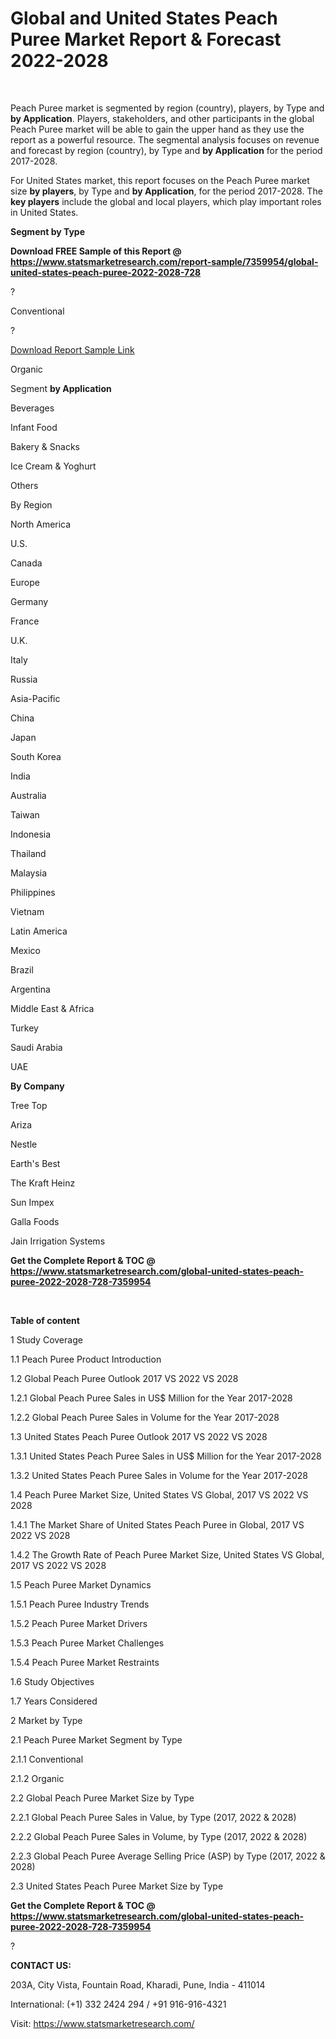 <h1>Global and United States Peach Puree Market Report & Forecast 2022-2028</h1><br/><p>Peach Puree market is segmented by region (country), players, by Type and <strong>by Application</strong>. Players, stakeholders, and other participants in the global Peach Puree market will be able to gain the upper hand as they use the report as a powerful resource. The segmental analysis focuses on revenue and forecast by region (country), by Type and <strong>by Application</strong> for the period 2017-2028.</p>
 
 
 
 <p>For United States market, this report focuses on the Peach Puree market size <strong>by players</strong>, by Type and <strong>by Application</strong>, for the period 2017-2028. The <strong>key players</strong> include the global and local players, which play important roles in United States.</p>
 
 
 
 <p><strong>Segment by Type</strong></p>
 
 
 
 <div><b>Download FREE Sample of this Report @ <a href="https://www.statsmarketresearch.com/download-free-sample/7359954/global-united-states-peach-puree-2022-2028-728">https://www.statsmarketresearch.com/report-sample/7359954/global-united-states-peach-puree-2022-2028-728</a></b></div>
 
 
 
 <p>? </p>
 
 
 
 <p>Conventional</p>
 
 
 
 <p>? </p>
 
 
 
 <p><a href="https://www.statsmarketresearch.com/download-free-sample/7359954/global-united-states-peach-puree-2022-2028-728">Download Report Sample Link</a></p>
 
 
 
 <p>Organic</p>
 
 
 
 <p>Segment <strong>by Application</strong></p>
 
 
 
 <p>Beverages</p>
 
 
 
 <p>Infant Food</p>
 
 
 
 <p>Bakery & Snacks</p>
 
 
 
 <p>Ice Cream & Yoghurt</p>
 
 
 
 <p>Others</p>
 
 
 
 <p>By Region</p>
 
 
 
 <p>North America</p>
 
 
 
 <p>U.S.</p>
 
 
 
 <p>Canada</p>
 
 
 
 <p>Europe</p>
 
 
 
 <p>Germany</p>
 
 
 
 <p>France</p>
 
 
 
 <p>U.K.</p>
 
 
 
 <p>Italy</p>
 
 
 
 <p>Russia</p>
 
 
 
 <p>Asia-Pacific</p>
 
 
 
 <p>China</p>
 
 
 
 <p>Japan</p>
 
 
 
 <p>South Korea</p>
 
 
 
 <p>India</p>
 
 
 
 <p>Australia</p>
 
 
 
 <p>Taiwan</p>
 
 
 
 <p>Indonesia</p>
 
 
 
 <p>Thailand</p>
 
 
 
 <p>Malaysia</p>
 
 
 
 <p>Philippines</p>
 
 
 
 <p>Vietnam</p>
 
 
 
 <p>Latin America</p>
 
 
 
 <p>Mexico</p>
 
 
 
 <p>Brazil</p>
 
 
 
 <p>Argentina</p>
 
 
 
 <p>Middle East & Africa</p>
 
 
 
 <p>Turkey</p>
 
 
 
 <p>Saudi Arabia</p>
 
 
 
 <p>UAE</p>
 
 
 
 <p><strong>By Company</strong></p>
 
 
 
 <p>Tree Top</p>
 
 
 
 <p>Ariza</p>
 
 
 
 <p>Nestle</p>
 
 
 
 <p>Earth&#39;s Best</p>
 
 
 
 <p>The Kraft Heinz</p>
 
 
 
 <p>Sun Impex</p>
 
 
 
 <p>Galla Foods</p>
 
 
 
 <p>Jain Irrigation Systems</p>
 
 
 
 <div><b>Get the Complete Report & TOC @ <a href="https://www.statsmarketresearch.com/global-united-states-peach-puree-2022-2028-728-7359954">https://www.statsmarketresearch.com/global-united-states-peach-puree-2022-2028-728-7359954</a></b></div>
 
 
 
 <p><br />
 
 <b>Table of content</b></p>
 
 
 
 <p>1 Study Coverage<br />
 
 1.1 Peach Puree Product Introduction<br />
 
 1.2 Global Peach Puree Outlook 2017 VS 2022 VS 2028<br />
 
 1.2.1 Global Peach Puree Sales in US$ Million for the Year 2017-2028<br />
 
 1.2.2 Global Peach Puree Sales in Volume for the Year 2017-2028<br />
 
 1.3 United States Peach Puree Outlook 2017 VS 2022 VS 2028<br />
 
 1.3.1 United States Peach Puree Sales in US$ Million for the Year 2017-2028<br />
 
 1.3.2 United States Peach Puree Sales in Volume for the Year 2017-2028<br />
 
 1.4 Peach Puree Market Size, United States VS Global, 2017 VS 2022 VS 2028<br />
 
 1.4.1 The Market Share of United States Peach Puree in Global, 2017 VS 2022 VS 2028<br />
 
 1.4.2 The Growth Rate of Peach Puree Market Size, United States VS Global, 2017 VS 2022 VS 2028<br />
 
 1.5 Peach Puree Market Dynamics<br />
 
 1.5.1 Peach Puree Industry Trends<br />
 
 1.5.2 Peach Puree Market Drivers<br />
 
 1.5.3 Peach Puree Market Challenges<br />
 
 1.5.4 Peach Puree Market Restraints<br />
 
 1.6 Study Objectives<br />
 
 1.7 Years Considered<br />
 
 2 Market by Type<br />
 
 2.1 Peach Puree Market Segment by Type<br />
 
 2.1.1 Conventional<br />
 
 2.1.2 Organic<br />
 
 2.2 Global Peach Puree Market Size by Type<br />
 
 2.2.1 Global Peach Puree Sales in Value, by Type (2017, 2022 & 2028)<br />
 
 2.2.2 Global Peach Puree Sales in Volume, by Type (2017, 2022 & 2028)<br />
 
 2.2.3 Global Peach Puree Average Selling Price (ASP) by Type (2017, 2022 & 2028)<br />
 
 2.3 United States Peach Puree Market Size by Type</p>
 
 
 
 <div><b>Get the Complete Report & TOC @ <a href="https://www.statsmarketresearch.com/global-united-states-peach-puree-2022-2028-728-7359954">https://www.statsmarketresearch.com/global-united-states-peach-puree-2022-2028-728-7359954</a></b></div>
 
 
 
 <p>? </p>
 
 
 
 <p><b>CONTACT US:</b><br />
 
 203A, City Vista, Fountain Road, Kharadi, Pune, India - 411014<br />
 
 International: (+1) 332 2424 294 / +91 916-916-4321<br />
 
 Visit: <a href="https://www.statsmarketresearch.com/">https://www.statsmarketresearch.com/</a></p>